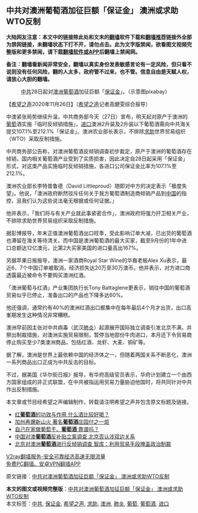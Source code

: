  <h2>中共对澳洲葡萄酒加征巨额「保证金」 澳洲或求助WTO反制</h2> <p class="notice"><b>大陆网友注意：本文中的链接除此处和文末的<a href="https://github.com/bannedbook/fanqiang" >翻墙</a>软件下载和<a href="https://github.com/killgcd/justmysocks/blob/master/README.md">翻墙推荐</a>链接外全部为禁网链接，未翻墙状态下打不开，请勿点击。此为文字版禁闻，欲看图文视频完整版和更多禁闻，请下载<a href="https://github.com/bannedbook/fanqiang">翻墙软件或APP</a>后翻墙上禁闻网。</p><p>备注：翻墙看新闻非常安全，翻墙以真实身份发表敏感言论有一定风险，但只看不说则没有任何风险，翻的人太多，政府管不过来，也不管。信息自由是天赋人权，请放心大胆的翻墙。</b></p>  <div class="entry"> <figure><figcaption><a href="https://www.bannedbook.org/bnews/tag/%e4%b8%ad%e5%85%b1/" class="st_tag internal_tag" rel="tag" title="标签 中共 下的日志">中共</a>28日起对<a href="https://www.bannedbook.org/bnews/tag/%e6%be%b3%e6%b4%b2/" class="st_tag internal_tag" rel="tag" title="标签 澳洲 下的日志">澳洲</a><a href="https://www.bannedbook.org/bnews/tag/%E8%91%A1%E8%90%84%E9%85%92/" class="st_tag internal_tag" rel="tag" title="标签 葡萄酒 下的日志">葡萄酒</a>加征巨额「<a href="https://www.bannedbook.org/bnews/tag/%E4%BF%9D%E8%AF%81%E9%87%91/" class="st_tag internal_tag" rel="tag" title="标签 保证金 下的日志">保证金</a>」。（示意图pixabay）</figcaption></figure> <p>【<span class='wp_keywordlink_affiliate'><a href="https://www.soundofhope.org" title="希望之声" target="_blank">希望之声</a></span>2020年11月26日】（<a href="https://www.bannedbook.org/bnews/tag/%e5%b8%8c%e6%9c%9b%e4%b9%8b%e5%a3%b0/" class="st_tag internal_tag" rel="tag" title="标签 希望之声 下的日志">希望之声</a>记者高健雯综合报导）</p> <p>中澳紧张局势继续升温，中共商务部今天（27日）宣布，明天起对原产于澳洲的<a href="https://www.bannedbook.org/bnews/tag/%e8%91%a1%e8%90%84/" class="st_tag internal_tag" rel="tag" title="标签 葡萄 下的日志">葡萄</a>酒实施「临时反倾销措施」，<a href="https://www.bannedbook.org/bnews/tag/%E8%BF%9B%E5%8F%A3/" class="st_tag internal_tag" rel="tag" title="标签 进口 下的日志">进口</a>澳洲2升装及2升装以下葡萄酒需向中共海关提交107.1%至212.1%「保证金」。澳洲农业部长表示，不排除<a href="https://www.bannedbook.org/bnews/tag/%E6%B1%82%E5%8A%A9/" class="st_tag internal_tag" rel="tag" title="标签 求助 下的日志">求助</a>世界贸易组织（WTO）采取反制措施。</p> <p>中共商务部公告称，对澳洲葡萄酒反倾销调查初步裁定，原产于澳洲的葡萄酒存在倾销，国内相关葡萄酒产业受到了实质损害，因此决定自28日起采用「保证金」形式，对这类产品实施临时反倾销措施，各进口公司保证金比率为107.1%至212.1%。</p> <p>澳洲农业部长李特普鲁德（David Littleproud）随即对中方的决定表示「极度失望」。他说，「澳洲政府断然驳斥任何关于我方葡萄酒制造商倾销产品到<span class='wp_keywordlink_affiliate'><a href="https://www.bannedbook.org/" title="中国" target="_blank">中国</a></span>的指控，且我们认为这些说法毫无根据或任何证据。」</p>  <p>他并表示，「我们将与有关产业就此事紧密合作」，澳洲政府将强力扞卫相关产业，不排除求助世界贸易组织采取反制措施。</p> <p>据彭博报导，年末正值澳洲葡萄酒出口旺季，受此影响订单大减，已出货的葡萄酒也滞留在海关等待清关。而中国是澳洲葡萄酒的最大买家，截至9月份的1年中进口总额达12亿澳元，比第2大买家美国的进口量高出167%。</p> <p>另据苹果日报报导，澳洲一家酒商Royal Star Wine的华裔老板Alex Xu表示，最近6、7个中国订单被取消，经济损失达20万至30万澳币。他并表示，对方进口商透露最近被命令不要购买澳洲红酒。</p> <p>「澳洲葡萄与红酒」产业集团执行长Tony Battaglene更表示，销往中国的葡萄酒贸易似乎已停止，准备出口的产品也下降多达60%。</p>  <p>他还强调，通常约有40%的澳洲红酒出口都集中在每年最后4个月才出货，出口高峯期发生这种情况非常糟糕。</p> <p>澳洲早前因主张对中共病毒（武汉<a href="https://www.bannedbook.org/bnews/tag/%e8%82%ba%e7%82%8e/" class="st_tag internal_tag" rel="tag" title="标签 肺炎 下的日志">肺炎</a>）起源展开国际独立调查引发北京不满，并祭出制裁措施，对澳洲实施贸易限制，暂停当地部份牛肉进口，本月还下令贸易商停止购买至少7类澳洲商品，包括红酒、龙虾、大麦、铜矿等。</p> <p>据了解，澳洲是世界上最依赖中国的经济体之一，但随着两国关系不断恶化，澳洲一系列商品出口正成为中共反击的目标。</p> <p>不过，据美国《华尔街日报》报导，有华府高级官员表示，华府计划建立一个由西方国家组成的非正式联盟，在中共被指运用贸易力量胁迫他国时，将共同针对中共作出反制措施。</p>  <p>本文章或节目经希望之声编辑制作，转载请注明希望之声并包含原文标题及链接。</p> <ul class='op-related-articles' title='相关阅读'> <li><a href='https://www.bannedbook.org/bnews/health/20201010/1411235.html' target='_blank'>红<b>葡萄酒</b>的功效与作用 什么酒比较好喝？</a></li> <li><a href='https://www.bannedbook.org/bnews/taiwannews/20200930/1405768.html' target='_blank'>加州再爆新山火 著名<b>葡萄酒</b>庄园付之一炬</a></li> <li><a href='https://www.bannedbook.org/bnews/lifebaike/20200908/1392930.html' target='_blank'>自己在家做葡萄干、<b>葡萄酒</b> 靠谱吗？</a></li> <li><a href='https://www.bannedbook.org/bnews/headline/20200831/1388674.html' target='_blank'>中国对澳<b>葡萄酒</b>反补贴立案调查 北京否认涉双边关系</a></li> <li><a href='https://www.bannedbook.org/bnews/comments/20200820/1382983.html' target='_blank'>北京对澳洲<b>葡萄酒</b>进行反倾销调查 智库：利用贸易手段掩盖政治制裁</a></li> </ul> <p class="texttj"> <a href="https://www.bannedbook.org/forum23/topic22702.html" target="_blank">V2ray翻墙服务-安全可靠经济高速无限流量</a><br/> <a href="https://github.com/bannedbook/fanqiang/wiki/%E7%A6%81%E9%97%BB%E7%BD%91%E5%AE%89%E5%8D%93%E7%BF%BB%E5%A2%99%E6%96%B0%E9%97%BBAPP" target="_blank">免费PC翻墙、安卓VPN翻墙APP</a></p><p>原文链接：<a class="src_link"  href="https://www.soundofhope.org/post/447439" target="_blank">中共对澳洲葡萄酒加征巨额「保证金」 澳洲或求助WTO反制</a></p><a name='sharetosocial'></a>       <div><b>本文的图文或视频完整版</b>：<a href='https://www.bannedbook.org/bnews/comments/20201127/1438076.html'>中共对澳洲葡萄酒加征巨额「保证金」 澳洲或求助WTO反制</a></div>  </div><!--END ENTRY--> <div class="postfooter"> <div>本文标签：<a href="https://www.bannedbook.org/bnews/tag/%e4%b8%ad%e5%85%b1/" rel="tag">中共</a>, <a href="https://www.bannedbook.org/bnews/tag/%E4%BF%9D%E8%AF%81%E9%87%91/" rel="tag">保证金</a>, <a href="https://www.bannedbook.org/bnews/tag/%e5%b8%8c%e6%9c%9b%e4%b9%8b%e5%a3%b0/" rel="tag">希望之声</a>, <a href="https://www.bannedbook.org/bnews/tag/%E6%B1%82%E5%8A%A9/" rel="tag">求助</a>, <a href="https://www.bannedbook.org/bnews/tag/%e6%be%b3%e6%b4%b2/" rel="tag">澳洲</a>, <a href="https://www.bannedbook.org/bnews/tag/%e8%82%ba%e7%82%8e/" rel="tag">肺炎</a>, <a href="https://www.bannedbook.org/bnews/tag/%e8%91%a1%e8%90%84/" rel="tag">葡萄</a>, <a href="https://www.bannedbook.org/bnews/tag/%E8%91%A1%E8%90%84%E9%85%92/" rel="tag">葡萄酒</a>, <a href="https://www.bannedbook.org/bnews/tag/%E8%BF%9B%E5%8F%A3/" rel="tag">进口</a></div>  </div><!--END POSTFOOTER--> 